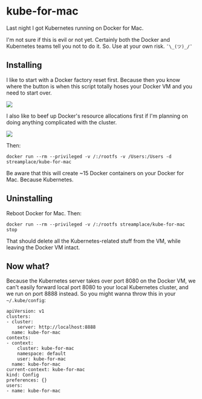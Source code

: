 
# kube-for-mac

Last night I got Kubernetes running on Docker for Mac.

I'm not sure if this is evil or not yet. Certainly both the Docker and Kubernetes teams tell you
not to do it. So. Use at your own risk. `¯\_(ツ)_/¯`

## Installing

I like to start with a Docker factory reset first. Because then you know where the button is when
this script totally hoses your Docker VM and you need to start over.

<img src="https://cloud.githubusercontent.com/assets/257909/23344812/dad13f48-fc37-11e6-9e4f-ab8358d4e3ae.png">

I also like to beef up Docker's resource allocations first if I'm planning on doing anything complicated with the cluster.

<img src="https://cloud.githubusercontent.com/assets/257909/23344830/1634e558-fc38-11e6-94b7-e9b15a699868.png">

Then:

```
docker run --rm --privileged -v /:/rootfs -v /Users:/Users -d streamplace/kube-for-mac
```

Be aware that this will create ~15 Docker containers on your Docker for Mac. Because Kubernetes.

## Uninstalling

Reboot Docker for Mac. Then:

```
docker run --rm --privileged -v /:/rootfs streamplace/kube-for-mac stop
```

That should delete all the Kubernetes-related stuff from the VM, while leaving the Docker VM
intact.

## Now what?

Because the Kubernetes server takes over port 8080 on the Docker VM, we can't easily forward local
port 8080 to your local Kubernetes cluster, and we run on port 8888 instead. So you might wanna throw this in your `~/.kube/config`:

```
apiVersion: v1
clusters:
- cluster:
    server: http://localhost:8888
  name: kube-for-mac
contexts:
- context:
    cluster: kube-for-mac
    namespace: default
    user: kube-for-mac
  name: kube-for-mac
current-context: kube-for-mac
kind: Config
preferences: {}
users:
- name: kube-for-mac
```
